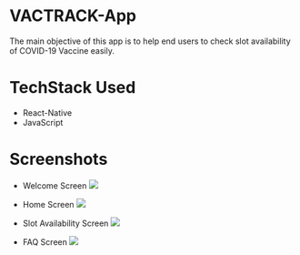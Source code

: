 # VACTRACK-App
The main objective of this app is to help end users to check slot availability of COVID-19 Vaccine easily.

# TechStack Used
- React-Native
- JavaScript

# Screenshots
- Welcome Screen
![](./screenshots/Welcome-Screen.jpeg)

- Home Screen
![](./screenshots/Home-Screen.jpeg)

- Slot Availability Screen
![](./screenshots/Slot-Screen.jpeg)

- FAQ Screen
![](./screenshots/FAQ-Screen.jpeg)